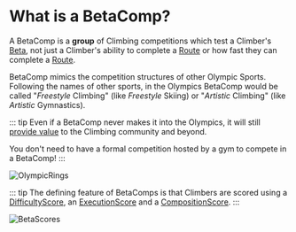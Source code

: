 # What is a BetaComp?

A BetaComp is a **group** of Climbing competitions which test a Climber's [<beta>Beta</beta>](/guide/What/WhatBeta), not just a Climber's ability to complete a [<route>Route</route>](/reference/Route/RouteOverview) or how fast they can complete a [<route>Route</route>](/reference/Route/RouteOverview).

BetaComp mimics the competition structures of other Olympic Sports. Following the names of other  sports, in the Olympics BetaComp would be called "*Freestyle* Climbing" (like *Freestyle* Skiing) or "*Artistic* Climbing" (like *Artistic* Gymnastics).


::: tip Even if a BetaComp never makes it into the Olympics, it will still [provide value](/guide/Why/AddValue) to the Climbing community and beyond.

You don't need to have a formal competition hosted by a gym to compete in a BetaComp! 
:::

![OlympicRings](/OlympicRings.png)

::: tip The defining feature of BetaComps is that Climbers are scored using a [DifficultyScore](/reference/Score/Difficulty/Overview), an [ExecutionScore](/reference/Score/Execution/Overview) and a [CompositionScore](/reference/Score/Composition/Overview).
:::


![BetaScores](/BetaScore/BetaScores.png)







